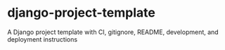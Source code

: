# django-project-template

A Django project template with CI, gitignore, README, development, and deployment instructions